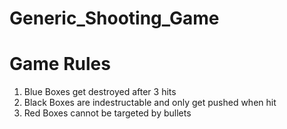 # Generic_Shooting_Game

# Game Rules
1. Blue Boxes get destroyed after 3 hits
2. Black Boxes are indestructable and only get pushed when hit
3. Red Boxes cannot be targeted by bullets 
